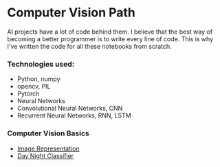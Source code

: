 # Computer Vision Path

AI projects have a lot of code behind them. I believe that the best way of becoming a better programmer is to write every line of code. This is why I've written the code for all these notebooks from scratch.

### Technologies used:

- Python, numpy
- opencv, PIL
- Pytorch
- Neural Networks
- Convolutional Neural Networks, CNN
- Recurrent Neural Networks, RNN, LSTM

### Computer Vision Basics

* [Image Representation](https://github.com/HannaLAguilar/Computer_Vision_Udacity/blob/master/CV_Path/Image%20Representation.ipynb)
* [Day Night Classifier](https://github.com/HannaLAguilar/Computer_Vision_Udacity/blob/master/CV_Path/Day%20and%20Night%20Classifier.ipynb)

